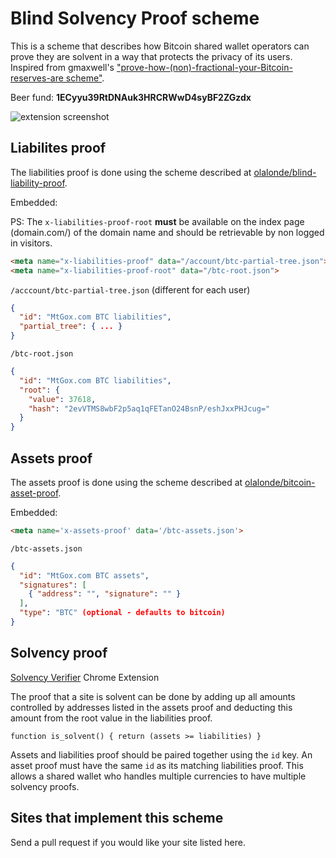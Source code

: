# Blind Solvency Proof scheme

This is a scheme that describes how Bitcoin shared wallet operators can prove
they are solvent in a way that protects the privacy of its users.
Inspired from gmaxwell's
["prove-how-(non)-fractional-your-Bitcoin-reserves-are scheme"](https://iwilcox.me.uk/2014/nofrac-orig).

Beer fund: **1ECyyu39RtDNAuk3HRCRWwD4syBF2ZGzdx**

![extension screenshot](https://raw.github.com/olalonde/solvency-verifier-extension/master/docs/screenshot.png)

## Liabilites proof

The liabilities proof is done using the scheme described at
[olalonde/blind-liability-proof](https://github.com/olalonde/blind-liability-proof).

Embedded:

PS: The `x-liabilities-proof-root` **must** be available on the index page (domain.com/) of the domain name and should be retrievable by non logged in visitors.

```html
<meta name="x-liabilities-proof" data="/account/btc-partial-tree.json">
<meta name="x-liabilities-proof-root" data="/btc-root.json">
```

`/acccount/btc-partial-tree.json` (different for each user)

```json
{
  "id": "MtGox.com BTC liabilities",
  "partial_tree": { ... }
}
```

`/btc-root.json`

```json
{ 
  "id": "MtGox.com BTC liabilities",
  "root": {
    "value": 37618,
    "hash": "2evVTMS8wbF2p5aq1qFETanO24BsnP/eshJxxPHJcug="
  }
}
```

## Assets proof

The assets proof is done using the scheme described at [olalonde/bitcoin-asset-proof](https://github.com/olalonde/bitcoin-asset-proof).

Embedded:

```html
<meta name='x-assets-proof' data='/btc-assets.json'>
```

`/btc-assets.json`

```json
{
  "id": "MtGox.com BTC assets",
  "signatures": [
    { "address": "", "signature": "" }
  ],
  "type": "BTC" (optional - defaults to bitcoin)
}
```

## Solvency proof

[Solvency Verifier](https://github.com/olalonde/solvency-verifier-extension) Chrome Extension

The proof that a site is solvent can be done by adding up all amounts
controlled by addresses listed in the assets proof and deducting this
amount from the root value in the liabilities proof.


```
function is_solvent() { return (assets >= liabilities) }
```

Assets and liabilities proof should be paired together using the `id` key. An asset
proof must have the same `id` as its matching liabilities proof. This
allows a shared wallet who handles multiple currencies to have multiple
solvency proofs.

## Sites that implement this scheme

Send a pull request if you would like your site listed here.

